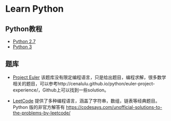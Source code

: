 
# Learn Python

## Python教程

- [Python 2.7](http://www.liaoxuefeng.com/wiki/001374738125095c955c1e6d8bb493182103fac9270762a000)
- [Python 3](http://www.liaoxuefeng.com/wiki/0014316089557264a6b348958f449949df42a6d3a2e542c000)



## 题库

- [Project Euler](https://projecteuler.net/)
    该题库没有限定编程语言，只是给出题目，编程求解，很多数学相关的题目，可以参考http://cenalulu.github.io/python/euler-project-experience/，Github上可以找到一些solution。

- [LeetCode](https://leetcode.com/)
    提供了多种编程语言，涵盖了字符串，数组，链表等经典题目。Python 版的非官方解答有 https://codesays.com/unofficial-solutions-to-the-problems-by-leetcode/
